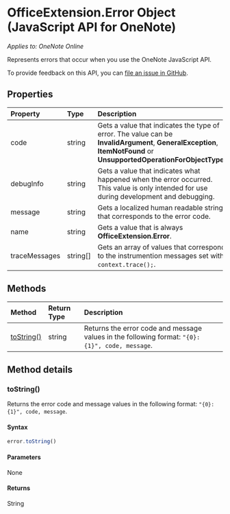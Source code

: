 # OfficeExtension.Error Object (JavaScript API for OneNote)

_Applies to: OneNote Online_

Represents errors that occur when you use the OneNote JavaScript API.

To provide feedback on this API, you can [file an issue in GitHub](https://github.com/OfficeDev/office-js-docs/issues/new?title=OneNote-error).

## Properties

| Property	   | Type	|Description
|:---------------|:--------|:----------|
|code|string|Gets a value that indicates the type of error. The value can be **InvalidArgument**, **GeneralException**, **ItemNotFound** or **UnsupportedOperationForObjectType**. |
|debugInfo|string|Gets a value that indicates what happened when the error occurred. This value is only intended for use during development and debugging.  |
|message |string| Gets a localized human readable string that corresponds to the error code.|
|name |string| Gets a value that is always **OfficeExtension.Error**. |
|traceMessages |string[]| Gets an array of values that correspond to the instrumention messages set with `context.trace();`. |


## Methods

| Method		   | Return Type	|Description|
|:---------------|:--------|:----------|
|[toString()](#tostring)|string|Returns the error code and message values in the following format: `"{0}: {1}", code, message`.|



## Method details

### toString()

Returns the error code and message values in the following format: `"{0}: {1}", code, message`.

#### Syntax

```js
error.toString()
```

#### Parameters

None

#### Returns

String
